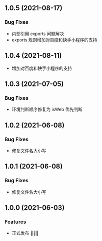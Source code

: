 ## 1.0.5 (2021-08-17)

### Bug Fixes

* 内部引用 exports 问题解决
* exports 规则增加对百度和快手小程序的支持

## 1.0.4 (2021-08-11)

* 增加对百度和快手小程序的支持

## 1.0.3 (2021-07-05)

### Bug Fixes

* 环境判断顺序修复为 isWeb 优先判断

## 1.0.2 (2021-06-08)

### Bug Fixes

* 修复文件名大小写
## 1.0.1 (2021-06-08)

### Bug Fixes

* 修复文件名大小写

## 1.0.0 (2021-06-03)

### Features

* 正式发布 🎉🎉🎉